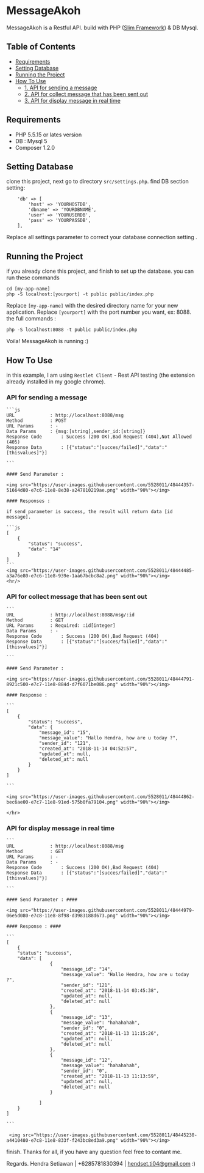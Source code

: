 # MessageAkoh

MessageAkoh is a Restful API. build with PHP (<a href="https://www.slimframework.com/">Slim Framework</a>) & DB Mysql.


## Table of Contents

- [Requirements](#Requirements)
- [Setting Database](#setting-database)
- [Running the Project](#running-the-project)
- [How To Use](#how-to-use)
	- [1. API for sending a message](#api-for-sending-a-message)
	- [2. API for collect message that has been sent out](#api-for-collect-message-that-has-been-sent-out)
	- [3. API for display message in real time](#api-for-display-message-in-real-time)
 


## Requirements ##

* PHP 5.5.15 or lates version
* DB : Mysql 5
* Composer 1.2.0

 
## Setting Database ##
clone this project, next go to directory `src/settings.php`. find DB section setting:

        'db' => [
            'host' => 'YOURHOSTDB',
            'dbname' => 'YOURDBNAME',
            'user' => 'YOURUSERDB',
            'pass' => 'YOURPASSDB',
        ],

Replace all settings parameter to correct your database connection setting .

## Running the Project ##
if you already clone this project, and finish to set up the database.
you can run these commands

    cd [my-app-name]
    php -S localhost:[yourport] -t public public/index.php

Replace `[my-app-name]` with the desired directory name for your new application.
Replace `[yourport]` with the port number you want, ex: 8088. the full commands :

    php -S localhost:8088 -t public public/index.php

Voila! MessageAkoh is running :)


## How To Use ##

in this example, I am using `Restlet Client` - Rest API testing (the extension already installed in my google chrome).

### API for sending a message

	```js
	URL 			: http://localhost:8088/msg
	Method			: POST
	URL Params 		: -
	Data Params		: {msg:[string],sender_id:[string]}
	Response Code 		: Success (200 OK),Bad Request (404),Not Allowed (405)
	Response Data 		: [{"status":"[succes/failed]","data":"[thisvalues]"}]

	```

	#### Send Parameter : 

	<img src="https://user-images.githubusercontent.com/5528011/48444357-51664d80-e7c6-11e8-8e38-a247810219ae.png" width="90%"></img> 

	#### Responses : 

	if send parameter is success, the result will return data [id message].

	```js
	[
		{
			"status": "success",
			"data": "14"
		}
	]
	```
	<img src="https://user-images.githubusercontent.com/5528011/48444485-a3a76e80-e7c6-11e8-939e-1aa67bcbc8a2.png" width="90%"></img> 
	<hr/>

### API for collect message that has been sent out ###

	```
	URL 			: http://localhost:8088/msg/:id
	Method			: GET
	URL Params 		: Required: :id[integer]
	Data Params		: -
	Response Code 		: Success (200 OK),Bad Request (404)
	Response Data 		: [{"status":"[succes/failed]","data":"[thisvalues]"}]
	
	```

	#### Send Parameter : 

	<img src="https://user-images.githubusercontent.com/5528011/48444791-8921c500-e7c7-11e8-884d-d7f6071be086.png" width="90%"></img> 

	#### Response : 

	```
	[
	    {
	        "status": "success",
	        "data": {
	            "message_id": "15",
	            "message_value": "Hallo Hendra, how are u today ?",
	            "sender_id": "121",
	            "created_at": "2018-11-14 04:52:57",
	            "updated_at": null,
	            "deleted_at": null
	        }
	    }
	]

	```

	<img src="https://user-images.githubusercontent.com/5528011/48444862-bec6ae00-e7c7-11e8-91ed-575b0fa79104.png" width="90%"></img> 

	</hr>

### API for display message in real time ###

	```
	URL 			: http://localhost:8088/msg
	Method			: GET
	URL Params 		: -
	Data Params		: -
	Response Code 		: Success (200 OK),Bad Request (404)
	Response Data 		: [{"status":"[succes/failed]","data":"[thisvalues]"}]
	
	```

	#### Send Parameter : ####

	<img src="https://user-images.githubusercontent.com/5528011/48444979-06e5d080-e7c8-11e8-8f98-d3983188d673.png" width="90%"></img> 

	#### Response : ####

	```
	[
    	{
        "status": "success",
        "data": [
		            {
		                "message_id": "14",
		                "message_value": "Hallo Hendra, how are u today ?",
		                "sender_id": "121",
		                "created_at": "2018-11-14 03:45:38",
		                "updated_at": null,
		                "deleted_at": null
		            },
		            {
		                "message_id": "13",
		                "message_value": "hahahahah",
		                "sender_id": "0",
		                "created_at": "2018-11-13 11:15:26",
		                "updated_at": null,
		                "deleted_at": null
		            },
		            {
		                "message_id": "12",
		                "message_value": "hahahahah",
		                "sender_id": "0",
		                "created_at": "2018-11-13 11:13:59",
		                "updated_at": null,
		                "deleted_at": null
		            }
		             
        		]
    	}
	]

	```

     <img src="https://user-images.githubusercontent.com/5528011/48445230-a4410480-e7c8-11e8-833f-f243bc8ed3a9.png" width="90%"></img> 



finish.
Thanks for all, if you have any question feel free to contant me.

Regards.
Hendra Setiawan | +6285781830394 | hendset.ti04@gmail.com
:)